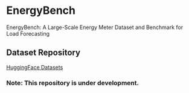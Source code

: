 # EnergyBench
EnergyBench: A Large-Scale Energy Meter Dataset and Benchmark for Load Forecasting

## Dataset Repository
[HuggingFace Datasets](https://huggingface.co/datasets/ai-iot/EnergyBench)

### Note: This repository is under development.
